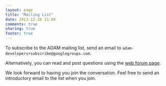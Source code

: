 ```yaml
---
layout: page
title: "Mailing List"
date: 2013-12-26 11:04
comments: true
sharing: true
footer: true
---
```


To subscribe to the ADAM mailing list, send an email to `adam-developers+subscribe@googlegroups.com`.

Alternatively, you can read and post questions using the [web forum page](https://groups.google.com/forum/#!forum/adam-developers).

We look forward to having you join the conversation. Feel free to send an introductory email to the
list when you join.
